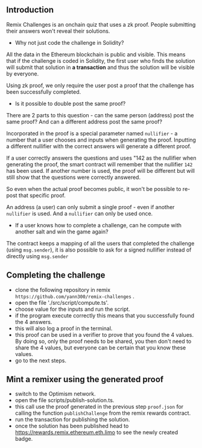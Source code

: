 ## Introduction

 Remix Challenges is an onchain quiz that uses a zk proof.  People submitting their answers won't reveal their solutions.

  - Why not just code the challenge in Solidity?
  
 All the data in the Ethereum blockchain is public and visible. This means that if the challenge is coded in Solidity, the first user who finds the solution will submit that solution in **a transaction** and thus the solution will be visible by everyone.

 Using zk proof, we only require the user post a proof that the challenge has been successfully completed.

  - Is it possible to double post the same proof?

There are 2 parts to this question - can the same person (address) post the same proof?  And can a different address post the same proof?

Incorporated in the proof is a special parameter named `nullifier` - a number that a user chooses and inputs when generating the proof. Inputting a different nullifier with the correct answers will generate a different proof.

If a user correctly answers the questions and uses "142 as the nullifier when generating the proof, the smart contract will remember that the nullifier `142` has been used.  If another number is used, the proof will be different but will still show that the questions were correctly answered.

 So even when the actual proof becomes public, it won't be possible to re-post that specific proof.  

 An address (a user) can only submit a single proof - even if another `nullifier` is used.  And a `nullifier` can only be used once.

  - If a user knows how to complete a challenge, can he compute with another salt and win the game again?

The contract keeps a mapping of all the users that completed the challenge (using `msg.sender`), it is also possible to ask for a signed nullifier instead of directly using `msg.sender`
 
 ## Completing the challenge

 - clone the following repository in remix `https://github.com/yann300/remix-challenges` .
 - open the file './src/script/compute.ts'.
 - choose value for the inputs and run the script.
 - if the program execute correctly this means that you successfully found the 4 answers.
 - this will also log a proof in the terminal.
 - this proof can be used in a verifier to prove that you found the 4 values. By doing so, only the proof needs to be shared, you then don't need to share the 4 values, but everyone can be certain that you know these values.
 - go to the next steps.

 ## Mint a remixer using the generated proof

 - switch to the Optimism network.
 - open the file scripts/publish-solution.ts.
 - this call use the proof generated in the previous step `proof.json` for calling the function `publishChallenge` from the remix rewards contract.
 - run the transaction for publishing the solution.
 - once the solution has been published head to https://rewards.remix.ethereum.eth.limo to see the newly created badge.






